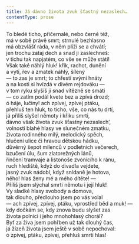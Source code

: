 ```yaml
---
title: Já dávno života zvuk šťastný nezaslech…
contentType: prose
---
```


To bledé ticho, přičernalé, nebo černé též,  
má v sobě právě smrt; strnulé bezhlasno  
má obzvlášť ráda, v něm plíží se a chvátí;  
jen trochu zataj dech a snad ji zaslechneš:  
v tichu tak napjatém, co vše se může státi!  
Však také náhlý hluk! křik, rachot, dunění  
a vytí, řev a zmatek náhlý, šílený  
— to zas je smrt; to chřestí svými hnáty  
a na kosti si hvízdá v divém rejdováku —  
v tom ryku slyšíš ji snad vítězně se smáti  
— co zatím podál kvete bez a zpívá drozd;  
ó háje, lučiny! ach zpívej, zpívej ptáku,  
přehluš ten hluk, to ticho, vše, co nás tu drtí,  
já příliš slyšel němoty i křiku smrti,  
dávno však života zvuk šťastný nezaslech’,  
volnosti blahé hlasy ve slunečném zmatku,  
života rodinného milý, melodický spěch,  
hlučení ulice či hravou dětskou hádku,  
důvěrný šepot milenců v podletních večerech,  
bzučení úlu, šum zlatorežných lánů,  
řinčení tramvaje a listonoše zvonícího k ránu,  
ruch hlediště, když do divadla vejdete,  
jasný zvuk nádobí, když snídaně je hotova,  
něho! hlas ženy mé a mého dítěte! —  
Příliš jsem slýchal smrti němotu i její hluk!  
Vy sladké hlasy svobody a domova,  
tak dlouho, předlouho jsem po vás volal  
— ach zpívej, zpívej, ptáku, vprostřed běd a muk! —  
kdy dočkám se, kdy znova budu slyšet zas  
života polnici i jeho mnohohlasý chorál?  
Byť za živa jsem pohřben už tak dlouhý čas,  
já žízeň života jsem ještě v sobě nepochoval:  
ó zpívej, ptáku, zpívej, přehluš smrti hlas!
